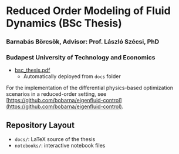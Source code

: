 # Reduced Order Modeling of Fluid Dynamics (BSc Thesis)
### Barnabás Börcsök, Advisor: Prof. László Szécsi, PhD
### Budapest University of Technology and Economics

- [bsc_thesis.pdf](https://bobarna.github.io/bsc-thesis/bsc_thesis.pdf)
    - Automatically deployed from `docs` folder

For the implementation of the differential physics-based optimization scenarios
in a reduced-order setting, see
[https://github.com/bobarna/eigenfluid-control](https://github.com/bobarna/eigenfluid-control).

## Repository Layout
- `docs/`: LaTeX source of the thesis
- `notebooks/`: interactive notebook files
